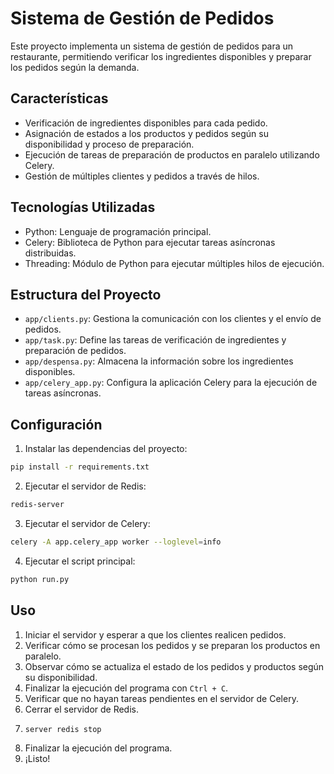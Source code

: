 # Sistema de Gestión de Pedidos

Este proyecto implementa un sistema de gestión de pedidos para un restaurante, permitiendo verificar los ingredientes disponibles y preparar los pedidos según la demanda.

## Características

- Verificación de ingredientes disponibles para cada pedido.
- Asignación de estados a los productos y pedidos según su disponibilidad y proceso de preparación.
- Ejecución de tareas de preparación de productos en paralelo utilizando Celery.
- Gestión de múltiples clientes y pedidos a través de hilos.

## Tecnologías Utilizadas

- Python: Lenguaje de programación principal.
- Celery: Biblioteca de Python para ejecutar tareas asíncronas distribuidas.
- Threading: Módulo de Python para ejecutar múltiples hilos de ejecución.

## Estructura del Proyecto

- `app/clients.py`: Gestiona la comunicación con los clientes y el envío de pedidos.
- `app/task.py`: Define las tareas de verificación de ingredientes y preparación de pedidos.
- `app/despensa.py`: Almacena la información sobre los ingredientes disponibles.
- `app/celery_app.py`: Configura la aplicación Celery para la ejecución de tareas asíncronas.

## Configuración

1. Instalar las dependencias del proyecto:

```bash
pip install -r requirements.txt
```

2. Ejecutar el servidor de Redis:

```bash
redis-server
```

3. Ejecutar el servidor de Celery:

```bash
celery -A app.celery_app worker --loglevel=info
```

4. Ejecutar el script principal:

```bash
python run.py
```

## Uso

1. Iniciar el servidor y esperar a que los clientes realicen pedidos.
2. Verificar cómo se procesan los pedidos y se preparan los productos en paralelo.
3. Observar cómo se actualiza el estado de los pedidos y productos según su disponibilidad.
4. Finalizar la ejecución del programa con `Ctrl + C`.
5. Verificar que no hayan tareas pendientes en el servidor de Celery.
6. Cerrar el servidor de Redis.
7. ```bash
   server redis stop
   ```
7. Finalizar la ejecución del programa.
8. ¡Listo!

